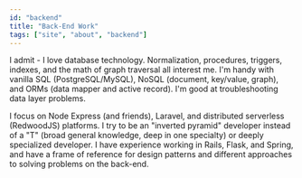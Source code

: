 ```yaml
---
id: "backend"
title: "Back-End Work"
tags: ["site", "about", "backend"]
---
```


I admit - I love database technology. Normalization, procedures, triggers, indexes, and the math of graph traversal all interest me. I'm handy with vanilla SQL (PostgreSQL/MySQL),  NoSQL (document, key/value, graph), and ORMs (data mapper and active record). I'm good at troubleshooting data layer problems.

I focus on Node Express (and friends), Laravel, and distributed serverless (RedwoodJS) platforms. I try to be an "inverted pyramid" developer instead of a "T" (broad general knowledge, deep in one specialty) or deeply specialized developer. I have experience working in Rails, Flask, and Spring, and have a frame of reference for design patterns and different approaches to solving problems on the back-end.
